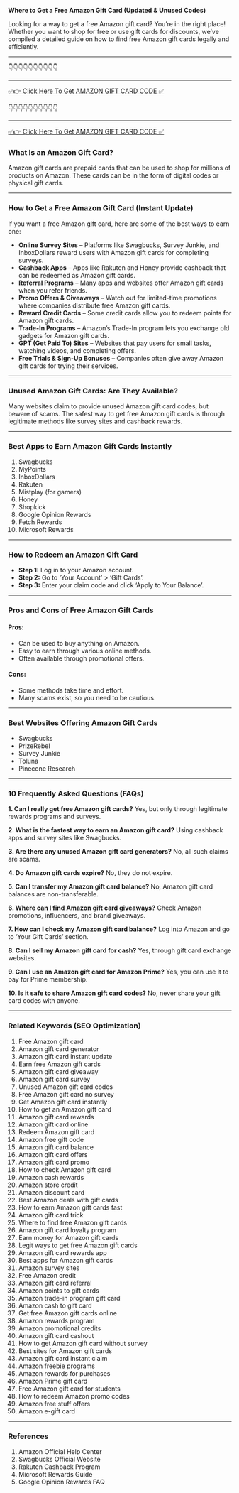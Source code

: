 **Where to Get a Free Amazon Gift Card (Updated & Unused Codes)**

Looking for a way to get a free Amazon gift card? You’re in the right place! Whether you want to shop for free or use gift cards for discounts, we’ve compiled a detailed guide on how to find free Amazon gift cards legally and efficiently.

---

👇👇👇👇👇👇👇👇👇👇

---

[✅👉 Click Here To Get AMAZON GIFT CARD CODE ✅](https://therewardgate.com/free-amazon-code/)

👇👇👇👇👇👇👇👇👇👇

---

[✅👉 Click Here To Get AMAZON GIFT CARD CODE ✅](https://therewardgate.com/free-amazon-code/)


### What Is an Amazon Gift Card?
Amazon gift cards are prepaid cards that can be used to shop for millions of products on Amazon. These cards can be in the form of digital codes or physical gift cards.

---

### How to Get a Free Amazon Gift Card (Instant Update)
If you want a free Amazon gift card, here are some of the best ways to earn one:

- **Online Survey Sites** – Platforms like Swagbucks, Survey Junkie, and InboxDollars reward users with Amazon gift cards for completing surveys.
- **Cashback Apps** – Apps like Rakuten and Honey provide cashback that can be redeemed as Amazon gift cards.
- **Referral Programs** – Many apps and websites offer Amazon gift cards when you refer friends.
- **Promo Offers & Giveaways** – Watch out for limited-time promotions where companies distribute free Amazon gift cards.
- **Reward Credit Cards** – Some credit cards allow you to redeem points for Amazon gift cards.
- **Trade-In Programs** – Amazon’s Trade-In program lets you exchange old gadgets for Amazon gift cards.
- **GPT (Get Paid To) Sites** – Websites that pay users for small tasks, watching videos, and completing offers.
- **Free Trials & Sign-Up Bonuses** – Companies often give away Amazon gift cards for trying their services.

---

### Unused Amazon Gift Cards: Are They Available?
Many websites claim to provide unused Amazon gift card codes, but beware of scams. The safest way to get free Amazon gift cards is through legitimate methods like survey sites and cashback rewards.

---

### Best Apps to Earn Amazon Gift Cards Instantly

1. Swagbucks
2. MyPoints
3. InboxDollars
4. Rakuten
5. Mistplay (for gamers)
6. Honey
7. Shopkick
8. Google Opinion Rewards
9. Fetch Rewards
10. Microsoft Rewards

---

### How to Redeem an Amazon Gift Card

- **Step 1:** Log in to your Amazon account.
- **Step 2:** Go to ‘Your Account’ > ‘Gift Cards’.
- **Step 3:** Enter your claim code and click ‘Apply to Your Balance’.

---

### Pros and Cons of Free Amazon Gift Cards

#### Pros:
- Can be used to buy anything on Amazon.
- Easy to earn through various online methods.
- Often available through promotional offers.

#### Cons:
- Some methods take time and effort.
- Many scams exist, so you need to be cautious.

---

### Best Websites Offering Amazon Gift Cards
- Swagbucks
- PrizeRebel
- Survey Junkie
- Toluna
- Pinecone Research

---

### 10 Frequently Asked Questions (FAQs)

**1. Can I really get free Amazon gift cards?**
Yes, but only through legitimate rewards programs and surveys.

**2. What is the fastest way to earn an Amazon gift card?**
Using cashback apps and survey sites like Swagbucks.

**3. Are there any unused Amazon gift card generators?**
No, all such claims are scams.

**4. Do Amazon gift cards expire?**
No, they do not expire.

**5. Can I transfer my Amazon gift card balance?**
No, Amazon gift card balances are non-transferable.

**6. Where can I find Amazon gift card giveaways?**
Check Amazon promotions, influencers, and brand giveaways.

**7. How can I check my Amazon gift card balance?**
Log into Amazon and go to ‘Your Gift Cards’ section.

**8. Can I sell my Amazon gift card for cash?**
Yes, through gift card exchange websites.

**9. Can I use an Amazon gift card for Amazon Prime?**
Yes, you can use it to pay for Prime membership.

**10. Is it safe to share Amazon gift card codes?**
No, never share your gift card codes with anyone.

---

### Related Keywords (SEO Optimization)

1. Free Amazon gift card
2. Amazon gift card generator
3. Amazon gift card instant update
4. Earn free Amazon gift cards
5. Amazon gift card giveaway
6. Amazon gift card survey
7. Unused Amazon gift card codes
8. Free Amazon gift card no survey
9. Get Amazon gift card instantly
10. How to get an Amazon gift card
11. Amazon gift card rewards
12. Amazon gift card online
13. Redeem Amazon gift card
14. Amazon free gift code
15. Amazon gift card balance
16. Amazon gift card offers
17. Amazon gift card promo
18. How to check Amazon gift card
19. Amazon cash rewards
20. Amazon store credit
21. Amazon discount card
22. Best Amazon deals with gift cards
23. How to earn Amazon gift cards fast
24. Amazon gift card trick
25. Where to find free Amazon gift cards
26. Amazon gift card loyalty program
27. Earn money for Amazon gift cards
28. Legit ways to get free Amazon gift cards
29. Amazon gift card rewards app
30. Best apps for Amazon gift cards
31. Amazon survey sites
32. Free Amazon credit
33. Amazon gift card referral
34. Amazon points to gift cards
35. Amazon trade-in program gift card
36. Amazon cash to gift card
37. Get free Amazon gift cards online
38. Amazon rewards program
39. Amazon promotional credits
40. Amazon gift card cashout
41. How to get Amazon gift card without survey
42. Best sites for Amazon gift cards
43. Amazon gift card instant claim
44. Amazon freebie programs
45. Amazon rewards for purchases
46. Amazon Prime gift card
47. Free Amazon gift card for students
48. How to redeem Amazon promo codes
49. Amazon free stuff offers
50. Amazon e-gift card

---

### References

1. Amazon Official Help Center
2. Swagbucks Official Website
3. Rakuten Cashback Program
4. Microsoft Rewards Guide
5. Google Opinion Rewards FAQ


